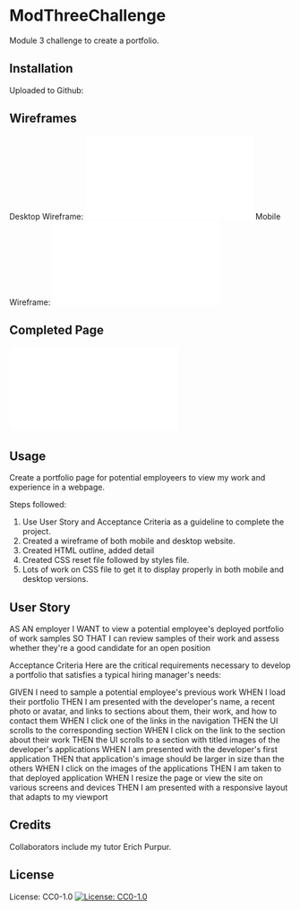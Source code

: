 # ModThreeChallenge

Module 3 challenge to create a portfolio.

## Installation

Uploaded to Github:

## Wireframes

Desktop Wireframe:
![Screenshot](/assets/images/ProfileDesktopWireframe.drawio.pdf)
Mobile Wireframe:
![Screenshot](/assets/images/ProfileMobileWireframe.drawio.pdf)

## Completed Page

![Screenshot](/assets/images/EdelmanPortfolioScreenshot.html)

## Usage

Create a portfolio page for potential employeers to view my work and experience in a webpage.

Steps followed:

1. Use User Story and Acceptance Criteria as a guideline to complete the project.
2. Created a wireframe of both mobile and desktop website.
3. Created HTML outline, added detail
4. Created CSS reset file followed by styles file.
5. Lots of work on CSS file to get it to display properly in both mobile and desktop versions.

## User Story

AS AN employer
I WANT to view a potential employee's deployed portfolio of work samples
SO THAT I can review samples of their work and assess whether they're a good candidate for an open position

Acceptance Criteria
Here are the critical requirements necessary to develop a portfolio that satisfies a typical hiring manager's needs:

GIVEN I need to sample a potential employee's previous work
WHEN I load their portfolio
THEN I am presented with the developer's name, a recent photo or avatar, and links to sections about them, their work, and how to contact them
WHEN I click one of the links in the navigation
THEN the UI scrolls to the corresponding section
WHEN I click on the link to the section about their work
THEN the UI scrolls to a section with titled images of the developer's applications
WHEN I am presented with the developer's first application
THEN that application's image should be larger in size than the others
WHEN I click on the images of the applications
THEN I am taken to that deployed application
WHEN I resize the page or view the site on various screens and devices
THEN I am presented with a responsive layout that adapts to my viewport

## Credits

Collaborators include my tutor Erich Purpur.

## License

License: CC0-1.0
[![License: CC0-1.0](https://licensebuttons.net/l/zero/1.0/80x15.png)](http://creativecommons.org/publicdomain/zero/1.0/)
